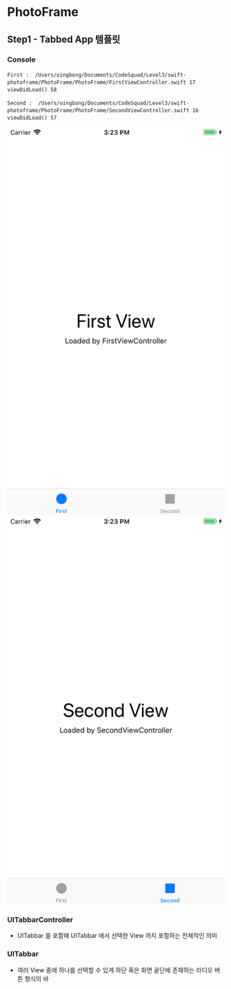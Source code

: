 # PhotoFrame

## Step1 - Tabbed App 템플릿


### Console
`First :  /Users/oingbong/Documents/CodeSquad/Level3/swift-photoframe/PhotoFrame/PhotoFrame/FirstViewController.swift 17 viewDidLoad() 58`

`Second :  /Users/oingbong/Documents/CodeSquad/Level3/swift-photoframe/PhotoFrame/PhotoFrame/SecondViewController.swift 16 viewDidLoad() 57`

![Alt text](CaptureImage/Step1_1.png "Step1_1")
![Alt text](CaptureImage/Step1_2.png "Step1_2")

### UITabbarController
 - UITabbar 를 포함해 UITabbar 에서 선택한 View 까지 포함하는 전체적인 의미

### UITabbar
 - 여러 View 중에 하나를 선택할 수 있게 하단 혹은 화면 끝단에 존재하는 라디오 버튼 형식의 바
